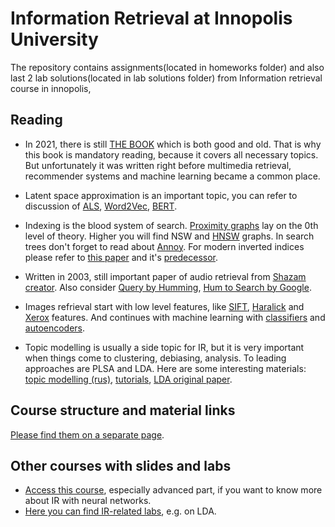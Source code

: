 # Information Retrieval at Innopolis University

The repository contains assignments(located in homeworks folder) and also last 2 lab solutions(located in lab solutions folder) from Information retrieval course in innopolis, 



## Reading
- In 2021, there is still [THE BOOK](https://nlp.stanford.edu/IR-book/information-retrieval-book.html) which is both good and old. That is why this book is mandatory reading, because it covers all necessary topics. But unfortunately it was written right before multimedia retrieval, recommender systems and machine learning became a common place.

- Latent space approximation is an important topic, you can refer to discussion of [ALS](http://stanford.edu/~rezab/classes/cme323/S15/notes/lec14.pdf), [Word2Vec](https://arxiv.org/abs/1301.3781), [BERT](https://arxiv.org/abs/1810.04805).

- Indexing is the blood system of search. [Proximity graphs](http://math.sfsu.edu/beck/teach/870/brendan.pdf) lay on the 0th level of theory. Higher you will find NSW and [HNSW](https://arxiv.org/abs/1603.09320) graphs. In search trees don't forget to read about [Annoy](https://github.com/spotify/annoy). For modern inverted indices please refer to [this paper](https://arxiv.org/abs/1802.02422) and it's [predecessor](http://sites.skoltech.ru/app/data/uploads/sites/25/2014/12/TPAMI14.pdf).

- Written in 2003, still important paper of audio retrieval from [Shazam creator](https://www.ee.columbia.edu/~dpwe/papers/Wang03-shazam.pdf). Also consider [Query by Humming](https://cs.nyu.edu/~eugenew/publications/humming-summary.pdf), [Hum to Search by Google](https://blog.google/products/search/hum-to-search/).

- Images refrieval start with low level features, like [SIFT](https://en.wikipedia.org/wiki/Scale-invariant_feature_transform), [Haralick](https://scikit-image.org/docs/dev/auto_examples/features_detection/plot_glcm.html) and [Xerox](http://citeseerx.ist.psu.edu/viewdoc/download?doi=10.1.1.104.2585&rep=rep1&type=pdf) features. And continues with machine learning with [classifiers](https://techblog.commercetools.com/reverse-image-search-with-machine-learning-92786a07c142) and [autoencoders](https://towardsdatascience.com/find-similar-images-using-autoencoders-315f374029ea).

- Topic modelling is usually a side topic for IR, but it is very important when things come to clustering, debiasing, analysis. To leading approaches are PLSA and LDA. Here are some interesting materials: [topic modelling (rus)](http://www.machinelearning.ru/wiki/images/2/22/voron-2013-ptm.pdf), [tutorials](http://machinelearning.ru/wiki/images/1/1f/Voron14aist.pdf), [LDA original paper](https://jmlr.org/papers/volume3/blei03a/blei03a.pdf).

## Course structure and material links

[Please find them on a separate page](/CONTENT.md).

## Other courses with slides and labs

- [Access this course](https://github.com/sebastian-hofstaetter/teaching), especially advanced part, if you want to know more about IR with neural networks.
- [Here you can find IR-related labs](https://github.com/uzairakbar/info-retrieval), e.g. on LDA.
